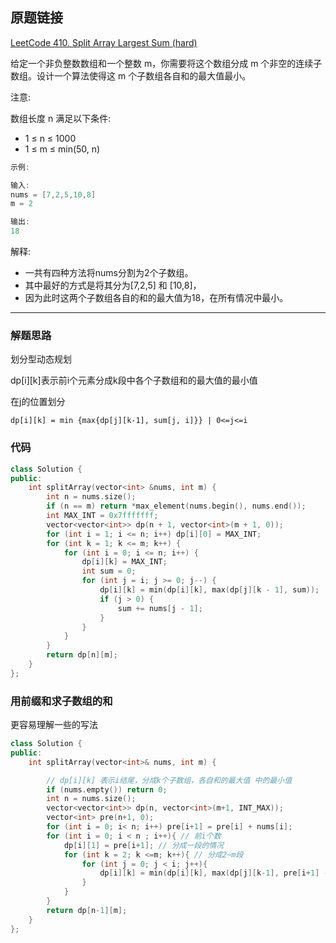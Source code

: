 ## 原题链接

[LeetCode 410. Split Array Largest Sum (hard)](https://leetcode-cn.com/problems/split-array-largest-sum/)

给定一个非负整数数组和一个整数 m，你需要将这个数组分成 m 个非空的连续子数组。设计一个算法使得这 m 个子数组各自和的最大值最小。

注意:

数组长度 n 满足以下条件:

- 1 ≤ n ≤ 1000
- 1 ≤ m ≤ min(50, n)

```cpp
示例:

输入:
nums = [7,2,5,10,8]
m = 2

输出:
18

```

解释:

- 一共有四种方法将nums分割为2个子数组。
- 其中最好的方式是将其分为[7,2,5] 和 [10,8]，
- 因为此时这两个子数组各自的和的最大值为18，在所有情况中最小。

---

### 解题思路

划分型动态规划

dp[i][k]表示前i个元素分成k段中各个子数组和的最大值的最小值

在j的位置划分

`dp[i][k] = min {max{dp[j][k-1], sum[j, i]}} | 0<=j<=i`

### 代码

```cpp
class Solution {
public:
    int splitArray(vector<int> &nums, int m) {
        int n = nums.size();
        if (n == m) return *max_element(nums.begin(), nums.end());
        int MAX_INT = 0x7fffffff;
        vector<vector<int>> dp(n + 1, vector<int>(m + 1, 0));
        for (int i = 1; i <= n; i++) dp[i][0] = MAX_INT;
        for (int k = 1; k <= m; k++) {
            for (int i = 0; i <= n; i++) {
                dp[i][k] = MAX_INT;
                int sum = 0;
                for (int j = i; j >= 0; j--) {
                    dp[i][k] = min(dp[i][k], max(dp[j][k - 1], sum));
                    if (j > 0) {
                        sum += nums[j - 1];
                    }
                }
            }
        }
        return dp[n][m];
    }
};
```

### 用前缀和求子数组的和

更容易理解一些的写法

```cpp
class Solution {
public:
    int splitArray(vector<int>& nums, int m) {

        // dp[i][k] 表示i结尾，分成k个子数组，各自和的最大值 中的最小值
        if (nums.empty()) return 0;
        int n = nums.size();
        vector<vector<int>> dp(n, vector<int>(m+1, INT_MAX));
        vector<int> pre(n+1, 0);
        for (int i = 0; i< n; i++) pre[i+1] = pre[i] + nums[i];
        for (int i = 0; i < n ; i++){ // 前i个数
            dp[i][1] = pre[i+1]; // 分成一段的情况
            for (int k = 2; k <=m; k++){ // 分成2~m段
                for (int j = 0; j < i; j++){
                    dp[i][k] = min(dp[i][k], max(dp[j][k-1], pre[i+1] - pre[j +1]));
                }
            }
        }
        return dp[n-1][m];
    }
};
```
